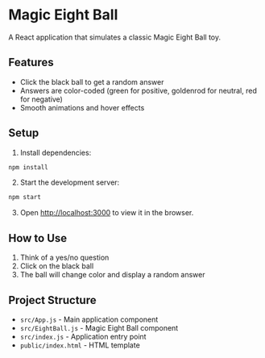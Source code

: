 # Magic Eight Ball

A React application that simulates a classic Magic Eight Ball toy.

## Features

- Click the black ball to get a random answer
- Answers are color-coded (green for positive, goldenrod for neutral, red for negative)
- Smooth animations and hover effects

## Setup

1. Install dependencies:
```bash
npm install
```

2. Start the development server:
```bash
npm start
```

3. Open [http://localhost:3000](http://localhost:3000) to view it in the browser.

## How to Use

1. Think of a yes/no question
2. Click on the black ball
3. The ball will change color and display a random answer

## Project Structure

- `src/App.js` - Main application component
- `src/EightBall.js` - Magic Eight Ball component
- `src/index.js` - Application entry point
- `public/index.html` - HTML template 